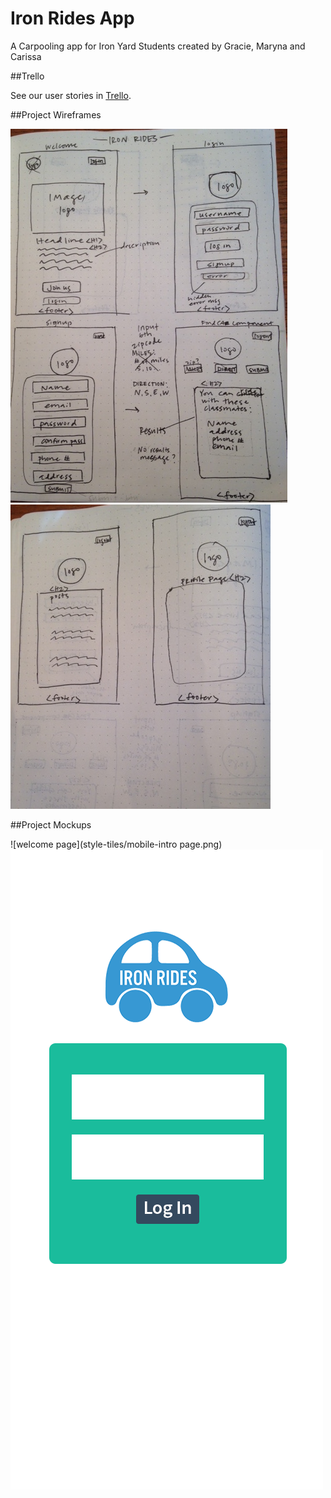 # Iron Rides App
A Carpooling app for Iron Yard Students created by Gracie, Maryna and Carissa

##Trello 

See our user stories in [Trello](https://trello.com/b/O43mrFPy/group-carpool-app).

##Project Wireframes

![wireframe 1](wireframes/iron-rides-wireframe1.jpg)
![wireframe 2](wireframes/iron-rides-wireframe2.jpg)

##Project Mockups

![welcome page](style-tiles/mobile-intro page.png)
![login page](style-tiles/login-page-mockup.png)







